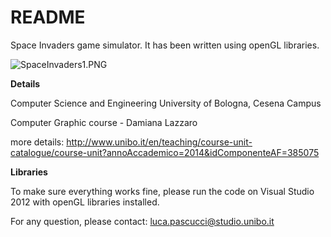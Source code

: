 # README #

Space Invaders game simulator. It has been written using openGL libraries.

![SpaceInvaders1.PNG](https://bitbucket.org/repo/L6RgEX/images/2893855603-SpaceInvaders1.PNG)



**Details**

Computer Science and Engineering University of Bologna, Cesena Campus

Computer Graphic course - Damiana Lazzaro

more details: http://www.unibo.it/en/teaching/course-unit-catalogue/course-unit?annoAccademico=2014&idComponenteAF=385075

**Libraries**

To make sure everything works fine, please run the code on Visual Studio 2012 with openGL libraries installed.

For any question, please contact: [luca.pascucci@studio.unibo.it](mailto:luca.pascucci@studio.unibo.it)
